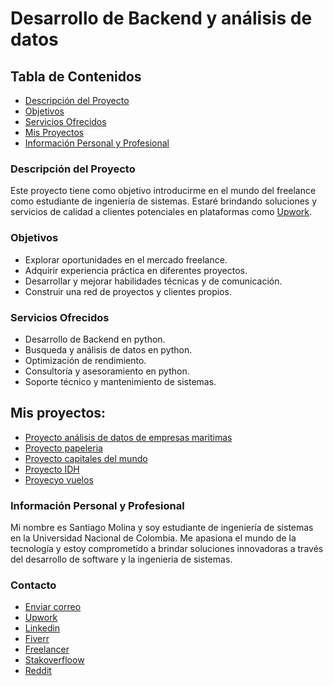 # Desarrollo de Backend y análisis de datos
## Tabla de Contenidos

- [Descripción del Proyecto](#descripción-del-proyecto)
- [Objetivos](#objetivos)
- [Servicios Ofrecidos](#servicios-ofrecidos)
- [Mis Proyectos](#mis-proyectos)
- [Información Personal y Profesional](#información-personal-y-profesional)

### Descripción del Proyecto

Este proyecto tiene como objetivo introducirme en el mundo del freelance como estudiante de ingeniería de sistemas. Estaré brindando soluciones y servicios de calidad a clientes potenciales en plataformas como [Upwork](https://www.upwork.com/workwith/santiagom52).

### Objetivos

- Explorar oportunidades en el mercado freelance.
- Adquirir experiencia práctica en diferentes proyectos.
- Desarrollar y mejorar habilidades técnicas y de comunicación.
- Construir una red de proyectos y clientes propios.

### Servicios Ofrecidos

- Desarrollo de Backend en python.
- Busqueda y análisis de datos en python.
- Optimización de rendimiento.
- Consultoría y asesoramiento en python.
- Soporte técnico y mantenimiento de sistemas.

## Mis proyectos:
- [Proyecto análisis de datos de empresas maritimas](https://github.com/SMOLINAV/proyectoanalisisempresasmaritimas/tree/main)
- [Proyecto papeleria](https://github.com/SMOLINAV/proyectobackendpapeleria)
- [Proyecto capitales del mundo](https://github.com/SMOLINAV/scraping/tree/main)
- [Proyecto IDH](https://github.com/SMOLINAV/proyectoIDH/tree/main)
- [Proyecyo vuelos](https://github.com/SMOLINAV/airlines_booking/tree/main)
### Información Personal y Profesional

Mi nombre es Santiago Molina y soy estudiante de ingeniería de sistemas en la Universidad Nacional de Colombia. Me apasiona el mundo de la tecnología y estoy comprometido a brindar soluciones innovadoras a través del desarrollo de software y la ingeniería de sistemas.

### Contacto

- [Enviar correo](mailto:smolinav@unal.edu.co)
- [Upwork](https://www.upwork.com/workwith/santiagom52)
- [Linkedin](https://www.linkedin.com/in/santiago-molina-velasquez-708ba02b9?lipi=urn%3Ali%3Apage%3Ad_flagship3_profile_view_base_contact_details%3B4vpxgi%2FTRpazaeOSOb1cKg%3D%3D)
- [Fiverr](https://es.fiverr.com/santiagomoli26?public_mode=true)
- [Freelancer](https://www.freelancer.com/u/Smolinav26?sb=t)
- [Stakoverfloow](https://stackoverflow.com/users/24123064/santiago-molina-velasquez)
- [Reddit](https://www.reddit.com/user/Smolinav/)
